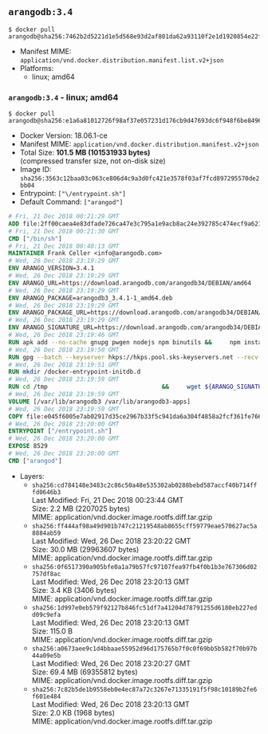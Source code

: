 ## `arangodb:3.4`

```console
$ docker pull arangodb@sha256:7462b2d5221d1e5d568e93d2af801da62a93110f2e1d1920854e22f8930f9fa7
```

-	Manifest MIME: `application/vnd.docker.distribution.manifest.list.v2+json`
-	Platforms:
	-	linux; amd64

### `arangodb:3.4` - linux; amd64

```console
$ docker pull arangodb@sha256:e1a6a81012726f98af37e057231d176cb9d47693dc6f948f6be8496800102dd5
```

-	Docker Version: 18.06.1-ce
-	Manifest MIME: `application/vnd.docker.distribution.manifest.v2+json`
-	Total Size: **101.5 MB (101531933 bytes)**  
	(compressed transfer size, not on-disk size)
-	Image ID: `sha256:3563c12baa03c063ce806d4c9a3d0fc421e3578f03af7fcd897295570de2bb04`
-	Entrypoint: `["\/entrypoint.sh"]`
-	Default Command: `["arangod"]`

```dockerfile
# Fri, 21 Dec 2018 00:21:29 GMT
ADD file:2ff00caea4e83dfade726ca47e3c795a1e9acb8ac24e392785c474ecf9a621f2 in / 
# Fri, 21 Dec 2018 00:21:30 GMT
CMD ["/bin/sh"]
# Fri, 21 Dec 2018 00:48:13 GMT
MAINTAINER Frank Celler <info@arangodb.com>
# Wed, 26 Dec 2018 23:19:29 GMT
ENV ARANGO_VERSION=3.4.1
# Wed, 26 Dec 2018 23:19:29 GMT
ENV ARANGO_URL=https://download.arangodb.com/arangodb34/DEBIAN/amd64
# Wed, 26 Dec 2018 23:19:29 GMT
ENV ARANGO_PACKAGE=arangodb3_3.4.1-1_amd64.deb
# Wed, 26 Dec 2018 23:19:29 GMT
ENV ARANGO_PACKAGE_URL=https://download.arangodb.com/arangodb34/DEBIAN/amd64/arangodb3_3.4.1-1_amd64.deb
# Wed, 26 Dec 2018 23:19:29 GMT
ENV ARANGO_SIGNATURE_URL=https://download.arangodb.com/arangodb34/DEBIAN/amd64/arangodb3_3.4.1-1_amd64.deb.asc
# Wed, 26 Dec 2018 23:19:46 GMT
RUN apk add --no-cache gnupg pwgen nodejs npm binutils &&     npm install -g foxx-cli &&     rm -rf /root/.npm
# Wed, 26 Dec 2018 23:19:50 GMT
RUN gpg --batch --keyserver hkps://hkps.pool.sks-keyservers.net --recv-keys CD8CB0F1E0AD5B52E93F41E7EA93F5E56E751E9B
# Wed, 26 Dec 2018 23:19:51 GMT
RUN mkdir /docker-entrypoint-initdb.d
# Wed, 26 Dec 2018 23:19:59 GMT
RUN cd /tmp                                &&     wget ${ARANGO_SIGNATURE_URL}           &&     wget ${ARANGO_PACKAGE_URL}             &&     gpg --verify ${ARANGO_PACKAGE}.asc     &&     ar x ${ARANGO_PACKAGE} data.tar.gz     &&     tar -C / -x -z -f data.tar.gz          &&     sed -ri         -e 's!127\.0\.0\.1!0.0.0.0!g'         -e 's!^(file\s*=).*!\1 -!'         -e 's!^\s*uid\s*=.*!!'         /etc/arangodb3/arangod.conf        &&     echo chgrp 0 /var/lib/arangodb3 /var/lib/arangodb3-apps &&     echo chmod 775 /var/lib/arangodb3 /var/lib/arangodb3-apps &&     rm -f ${ARANGO_PACKAGE}* data.tar.gz
# Wed, 26 Dec 2018 23:19:59 GMT
VOLUME [/var/lib/arangodb3 /var/lib/arangodb3-apps]
# Wed, 26 Dec 2018 23:19:59 GMT
COPY file:e045f6005e7ab02917d35ce2967b33f5c941da6a304f4858a2fcf361fe766895 in /entrypoint.sh 
# Wed, 26 Dec 2018 23:20:00 GMT
ENTRYPOINT ["/entrypoint.sh"]
# Wed, 26 Dec 2018 23:20:00 GMT
EXPOSE 8529
# Wed, 26 Dec 2018 23:20:00 GMT
CMD ["arangod"]
```

-	Layers:
	-	`sha256:cd784148e3483c2c86c50a48e535302ab0288bebd587accf40b714fffd0646b3`  
		Last Modified: Fri, 21 Dec 2018 00:23:44 GMT  
		Size: 2.2 MB (2207025 bytes)  
		MIME: application/vnd.docker.image.rootfs.diff.tar.gzip
	-	`sha256:ff444af98a49d901b747c21219548ab8655cff59779eae570627ac5a8884ab59`  
		Last Modified: Wed, 26 Dec 2018 23:20:22 GMT  
		Size: 30.0 MB (29963607 bytes)  
		MIME: application/vnd.docker.image.rootfs.diff.tar.gzip
	-	`sha256:0f6517390a905bfe0a1a79b57fc97107fea97fb4f0b1b3e767306d02757df8ac`  
		Last Modified: Wed, 26 Dec 2018 23:20:13 GMT  
		Size: 3.4 KB (3406 bytes)  
		MIME: application/vnd.docker.image.rootfs.diff.tar.gzip
	-	`sha256:1d997e0eb579f92127b846fc51df7a41204d78791255d6180eb227edd09c9efa`  
		Last Modified: Wed, 26 Dec 2018 23:20:13 GMT  
		Size: 115.0 B  
		MIME: application/vnd.docker.image.rootfs.diff.tar.gzip
	-	`sha256:a0673aee9c1d4bbaae55952d96d175765b7f0c0f69bb5b582f70b97b44a09e5b`  
		Last Modified: Wed, 26 Dec 2018 23:20:27 GMT  
		Size: 69.4 MB (69355812 bytes)  
		MIME: application/vnd.docker.image.rootfs.diff.tar.gzip
	-	`sha256:7c82b5de1b9558eb0e4ec87a72c3267e71335191f5f98c10189b2fe6f601e484`  
		Last Modified: Wed, 26 Dec 2018 23:20:13 GMT  
		Size: 2.0 KB (1968 bytes)  
		MIME: application/vnd.docker.image.rootfs.diff.tar.gzip
